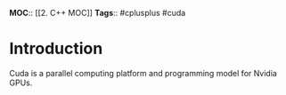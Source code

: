 **MOC**:: [[2. C++ MOC]]
**Tags**:: #cplusplus #cuda

# Introduction
Cuda is a parallel computing platform and programming model for Nvidia GPUs.
